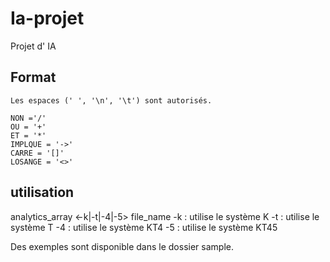 # Ia-projet
Projet d' IA

## Format

    Les espaces (' ', '\n', '\t') sont autorisés.

    NON ='/'
    OU = '+'
    ET = '*'
    IMPLQUE = '->'
    CARRE = '[]'
    LOSANGE = '<>'

## utilisation

analytics\_array <-k|-t|-4|-5> file_name
    -k : utilise le système K
    -t : utilise le système T
    -4 : utilise le système KT4
    -5 : utilise le système KT45

Des exemples sont disponible dans le dossier sample.
